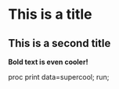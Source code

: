 # This is a title

## This is a second title

**Bold text is even cooler!**

proc print data=supercool;
run;
